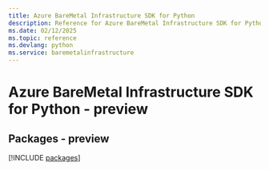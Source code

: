 ```yaml
---
title: Azure BareMetal Infrastructure SDK for Python
description: Reference for Azure BareMetal Infrastructure SDK for Python
ms.date: 02/12/2025
ms.topic: reference
ms.devlang: python
ms.service: baremetalinfrastructure
---
```

# Azure BareMetal Infrastructure SDK for Python - preview
## Packages - preview
[!INCLUDE [packages](baremetal-infrastructure-index.md)]